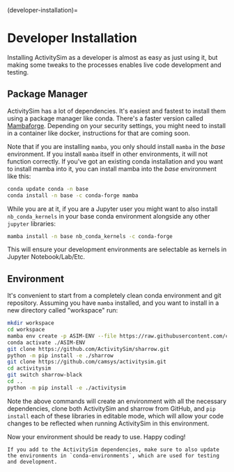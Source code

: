 (developer-installation)=
# Developer Installation

Installing ActivitySim as a developer is almost as easy as just using it,
but making some tweaks to the processes enables live code development and
testing.

## Package Manager

ActivitySim has a lot of dependencies.  It's easiest and fastest to install
them using a package manager like conda. There's a faster version called
[Mambaforge](https://github.com/conda-forge/miniforge#mambaforge).
Depending on your security settings, you might need to install in a
container like docker, instructions for that are coming soon.

Note that if you are installing `mamba`, you only should install `mamba`
in the *base* environment. If you install `mamba` itself in other environments,
it will not function correctly.  If you've got an existing conda installation
and you want to install mamba into it, you can install mamba into the *base*
environment like this:

```sh
conda update conda -n base
conda install -n base -c conda-forge mamba
```

While you are at it, if you are a Jupyter user you might want to also install
`nb_conda_kernels` in your base conda environment alongside any other `jupyter`
libraries:

```sh
mamba install -n base nb_conda_kernels -c conda-forge
```

This will ensure your development environments are selectable as kernels in
Jupyter Notebook/Lab/Etc.

## Environment

It's convenient to start from a completely clean conda environment
and git repository. Assuming you have `mamba` installed, and you
want to install in a new directory called "workspace" run:

```sh
mkdir workspace
cd workspace
mamba env create -p ASIM-ENV --file https://raw.githubusercontent.com/camsys/activitysim/sharrow-black/conda-environments/activitysim-dev-base.yml
conda activate ./ASIM-ENV
git clone https://github.com/ActivitySim/sharrow.git
python -m pip install -e ./sharrow
git clone https://github.com/camsys/activitysim.git
cd activitysim
git switch sharrow-black
cd ..
python -m pip install -e ./activitysim
```

Note the above commands will create an environment with all the
necessary dependencies, clone both ActivitySim and sharrow from GitHub,
and `pip install` each of these libraries in editable mode, which
will allow your code changes to be reflected when running ActivitySim
in this environment.

Now your environment should be ready to use.  Happy coding!

```{important}
If you add to the ActivitySim dependencies, make sure to also update
the environments in `conda-environments`, which are used for testing
and development.
```
